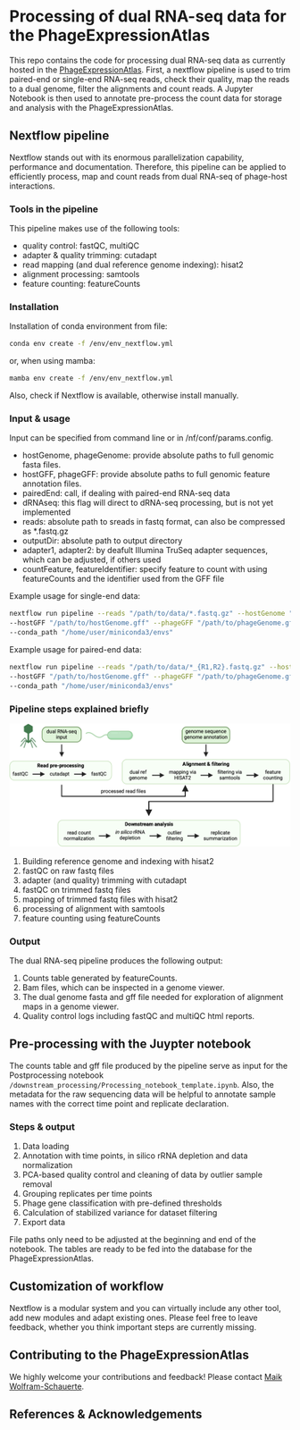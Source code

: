 # Processing of dual RNA-seq data for the PhageExpressionAtlas

This repo contains the code for processing dual RNA-seq data as currently hosted in the [PhageExpressionAtlas](phageexpressionatlas.cs.uni-tuebingen.de). First, a nextflow pipeline is used to trim paired-end or single-end RNA-seq reads, check their quality, map the reads to a dual genome, filter the alignments and count reads. A Jupyter Notebook is then used to annotate pre-process the count data for storage and analysis with the PhageExpressionAtlas.


## Nextflow pipeline

Nextflow stands out with its enormous parallelization capability, performance and documentation. Therefore, this pipeline can be applied to efficiently process, map and count reads from dual RNA-seq of phage-host interactions.


### Tools in the pipeline

This pipeline makes use of the following tools:

- quality control: fastQC, multiQC
- adapter & quality trimming: cutadapt
- read mapping (and dual reference genome indexing): hisat2
- alignment processing: samtools
- feature counting: featureCounts


### Installation

Installation of conda environment from file:

```bash
conda env create -f /env/env_nextflow.yml
```

or, when using mamba:

```bash
mamba env create -f /env/env_nextflow.yml
```

Also, check if Nextflow is available, otherwise install manually.


### Input & usage

Input can be specified from command line or in /nf/conf/params.config.

- hostGenome, phageGenome: provide absolute paths to full genomic fasta files.
- hostGFF, phageGFF: provide absolute paths to full genomic feature annotation files.
- pairedEnd: call, if dealing with paired-end RNA-seq data
- dRNAseq: this flag will direct to dRNA-seq processing, but is not yet implemented
- reads: absolute path to sreads in fastq format, can also be compressed as *.fastq.gz
- outputDir: absolute path to output directory
- adapter1, adapter2: by deafult Illumina TruSeq adapter sequences, which can be adjusted, if others used
- countFeature, featureIdentifier: specify feature to count with using featureCounts and the identifier used from the GFF file

Example usage for single-end data:

```bash
nextflow run pipeline --reads "/path/to/data/*.fastq.gz" --hostGenome "/path/to/hostGenome.fasta" --phageGenome "/path/to/phageGenome.fasta" \
--hostGFF "/path/to/hostGenome.gff" --phageGFF "/path/to/phageGenome.gff" --outputDir "/path/to/outputDir" --countFeature "gene" --featureIdentifier "ID" \
--conda_path "/home/user/miniconda3/envs"
```

Example usage for paired-end data:

```bash
nextflow run pipeline --reads "/path/to/data/*_{R1,R2}.fastq.gz" --hostGenome "/path/to/hostGenome.fasta" --phageGenome "/path/to/phageGenome.fasta" \
--hostGFF "/path/to/hostGenome.gff" --phageGFF "/path/to/phageGenome.gff" --outputDir "/path/to/outputDir" --countFeature "gene" --featureIdentifier "ID" \
--conda_path "/home/user/miniconda3/envs"
```


### Pipeline steps explained briefly

![Overview of the workflow:](/images/Dual_RNA-seq_processing.png)



1. Building reference genome and indexing with hisat2
2. fastQC on raw fastq files
3. adapter (and quality) trimming with cutadapt
4. fastQC on trimmed fastq files
5. mapping of trimmed fastq files with hisat2
6. processing of alignment with samtools
7. feature counting using featureCounts


### Output

The dual RNA-seq pipeline produces the following output:

1. Counts table generated by featureCounts.
2. Bam files, which can be inspected in a genome viewer.
3. The dual genome fasta and gff file needed for exploration of alignment maps in a genome viewer.
4. Quality control logs including fastQC and multiQC html reports.


## Pre-processing with the Juypter notebook

The counts table and gff file produced by the pipeline serve as input for the Postprocessing notebook ```/downstream_processing/Processing_notebook_template.ipynb```. Also, the metadata for the raw sequencing data will be helpful to annotate sample names with the correct time point and replicate declaration.  


### Steps & output

1. Data loading 
2. Annotation with time points, in silico rRNA depletion and data normalization
3. PCA-based quality control and cleaning of data by outlier sample removal
4. Grouping replicates per time points
5. Phage gene classification with pre-defined thresholds
6. Calculation of stabilized variance for dataset filtering
7. Export data

File paths only need to be adjusted at the beginning and end of the notebook. The tables are ready to be fed into the database for the PhageExpressionAtlas.


## Customization of workflow

Nextflow is a modular system and you can virtually include any other tool, add new modules and adapt existing ones. Please feel free to leave feedback, whether you think important steps are currently missing.

## Contributing to the PhageExpressionAtlas

We highly welcome your contributions and feedback! Please contact [Maik Wolfram-Schauerte](maik.wolfram-schauerte@uni-tuebingen.de).

## References & Acknowledgements

